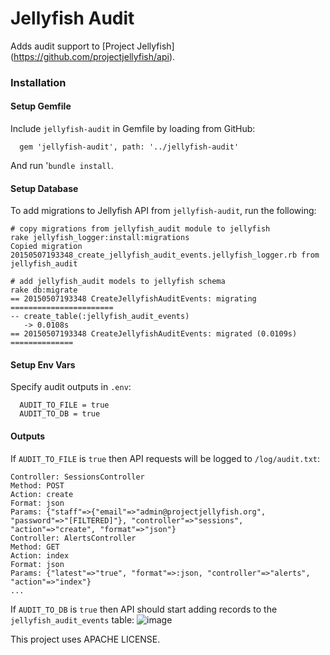 Jellyfish Audit
=======
Adds audit support to [Project Jellyfish] (https://github.com/projectjellyfish/api).

### Installation

#### Setup Gemfile
Include `jellyfish-audit` in Gemfile by loading from GitHub:
```
  gem 'jellyfish-audit', path: '../jellyfish-audit'
```
And run '`bundle install`.

#### Setup Database
To add migrations to Jellyfish API from `jellyfish-audit`, run the following:
```shell
# copy migrations from jellyfish_audit module to jellyfish
rake jellyfish_logger:install:migrations
Copied migration 20150507193348_create_jellyfish_audit_events.jellyfish_logger.rb from jellyfish_audit

# add jellyfish_audit models to jellyfish schema
rake db:migrate
== 20150507193348 CreateJellyfishAuditEvents: migrating =======================
-- create_table(:jellyfish_audit_events)
   -> 0.0108s
== 20150507193348 CreateJellyfishAuditEvents: migrated (0.0109s) ==============
```

#### Setup Env Vars

Specify audit outputs in `.env`:
```
  AUDIT_TO_FILE = true
  AUDIT_TO_DB = true
```

#### Outputs

If `AUDIT_TO_FILE` is `true` then API requests will be logged to `/log/audit.txt`: 
```
Controller: SessionsController
Method: POST
Action: create
Format: json
Params: {"staff"=>{"email"=>"admin@projectjellyfish.org", "password"=>"[FILTERED]"}, "controller"=>"sessions", "action"=>"create", "format"=>"json"}
Controller: AlertsController
Method: GET
Action: index
Format: json
Params: {"latest"=>"true", "format"=>:json, "controller"=>"alerts", "action"=>"index"}
...
```

If `AUDIT_TO_DB` is `true` then API should start adding records to the `jellyfish_audit_events` table: 
![image](https://cloud.githubusercontent.com/assets/9356425/7509759/90096d46-f45a-11e4-9bca-66df98fdd59c.png)


This project uses APACHE LICENSE.
